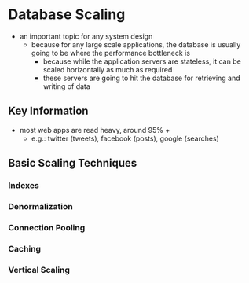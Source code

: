 # Database Scaling
- an important topic for any system design
  - because for any large scale applications, the database is usually going to be where the performance bottleneck is
    - because while the application servers are stateless, it can be scaled horizontally as much as required
    - these servers are going to hit the database for retrieving and writing of data
## Key Information
- most web apps are read heavy, around 95% +
  - e.g.: twitter (tweets), facebook (posts), google (searches)
## Basic Scaling Techniques
### Indexes
### Denormalization
### Connection Pooling
### Caching
### Vertical Scaling
